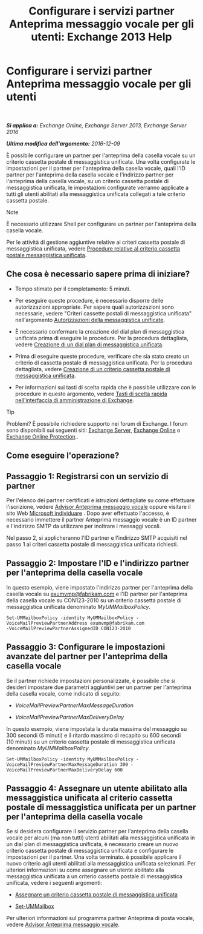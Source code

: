 ﻿---
title: 'Configurare i servizi partner Anteprima messaggio vocale per gli utenti: Exchange 2013 Help'
TOCTitle: Configurare i servizi partner Anteprima messaggio vocale per gli utenti
ms:assetid: 7bb914ca-5502-4e64-bae5-555034138d8a
ms:mtpsurl: https://technet.microsoft.com/it-it/library/Ff630920(v=EXCHG.150)
ms:contentKeyID: 51407389
ms.date: 05/22/2018
mtps_version: v=EXCHG.150
ms.translationtype: MT
---

# Configurare i servizi partner Anteprima messaggio vocale per gli utenti

 

_**Si applica a:** Exchange Online, Exchange Server 2013, Exchange Server 2016_

_**Ultima modifica dell'argomento:** 2016-12-09_

È possibile configurare un partner per l'anteprima della casella vocale su un criterio cassetta postale di messaggistica unificata. Una volta configurate le impostazioni per il partner per l'anteprima della casella vocale, quali l'ID partner per l'anteprima della casella vocale e l'indirizzo partner per l'anteprima della casella vocale, su un criterio cassetta postale di messaggistica unificata, le impostazioni configurate verranno applicate a tutti gli utenti abilitati alla messaggistica unificata collegati a tale criterio cassetta postale.


> [!NOTE]
> È necessario utilizzare Shell per configurare un partner per l'anteprima della casella vocale.



Per le attività di gestione aggiuntive relative ai criteri cassetta postale di messaggistica unificata, vedere [Procedure relative al criterio cassetta postale messaggistica unificata](um-mailbox-policy-procedures-exchange-2013-help.md).

## Che cosa è necessario sapere prima di iniziare?

  - Tempo stimato per il completamento: 5 minuti.

  - Per eseguire queste procedure, è necessario disporre delle autorizzazioni appropriate. Per sapere quali autorizzazioni sono necessarie, vedere "Criteri cassette postali di messaggistica unificata" nell'argomento [Autorizzazioni della messaggistica unificate](unified-messaging-permissions-exchange-2013-help.md).

  - È necessario confermare la creazione del dial plan di messaggistica unificata prima di eseguire le procedure. Per la procedura dettagliata, vedere [Creazione di un dial plan di messaggistica unificata](create-a-um-dial-plan-exchange-2013-help.md).

  - Prima di eseguire queste procedure, verificare che sia stato creato un criterio di cassetta postale di messaggistica unificata. Per la procedura dettagliata, vedere [Creazione di un criterio cassetta postale di messaggistica unificata](create-a-um-mailbox-policy-exchange-2013-help.md).

  - Per informazioni sui tasti di scelta rapida che è possibile utilizzare con le procedure in questo argomento, vedere [Tasti di scelta rapida nell'interfaccia di amministrazione di Exchange](keyboard-shortcuts-in-the-exchange-admin-center-exchange-online-protection-help.md).


> [!TIP]
> Problemi? È possibile richiedere supporto nei forum di Exchange. I forum sono disponibili sui seguenti siti: <A href="https://go.microsoft.com/fwlink/p/?linkid=60612">Exchange Server</A>, <A href="https://go.microsoft.com/fwlink/p/?linkid=267542">Exchange Online</A> o <A href="https://go.microsoft.com/fwlink/p/?linkid=285351">Exchange Online Protection</A>..



## Come eseguire l'operazione?

## Passaggio 1: Registrarsi con un servizio di partner

Per l'elenco dei partner certificati e istruzioni dettagliate su come effettuare l'iscrizione, vedere [Advisor Anteprima messaggio vocale](voice-mail-preview-advisor-exchange-2013-help.md) oppure visitare il sito Web [Microsoft individuare](https://go.microsoft.com/fwlink/p/?linkid=281966) . Dopo aver effettuato l'accesso, è necessario immettere il partner Anteprima messaggio vocale è un ID partner e l'indirizzo SMTP da utilizzare per inoltrare i messaggi vocali.

Nel passo 2, si applicheranno l'ID partner e l'indirizzo SMTP acquisiti nel passo 1 ai criteri cassetta postale di messaggistica unificata richiesti.

## Passaggio 2: Impostare l'ID e l'indirizzo partner per l'anteprima della casella vocale

In questo esempio, viene impostato l'indirizzo partner per l'anteprima della casella vocale su exumvmp@fabrikam.com e l'ID partner per l'anteprima della casella vocale su CON123-2010 su un criterio cassetta postale di messaggistica unificata denominato *MyUMMailboxPolicy*.

    Set-UMMailboxPolicy -identity MyUMMailboxPolicy -VoiceMailPreviewPartnerAddress exumvmp@fabrikam.com
    -VoiceMailPreviewPartnerAssignedID CON123-2010

## Passaggio 3: Configurare le impostazioni avanzate del partner per l'anteprima della casella vocale

Se il partner richiede impostazioni personalizzate, è possibile che si desideri impostare due parametri aggiuntivi per un partner per l'anteprima della casella vocale, come indicato di seguito:

  - *VoiceMailPreviewPartnerMaxMessageDuration*

  - *VoiceMailPreviewPartnerMaxDeliveryDelay*

In questo esempio, viene impostata la durata massima del messaggio su 300 secondi (5 minuti) e il ritardo massimo di recapito su 600 secondi (10 minuti) su un criterio cassetta postale di messaggistica unificata denominato *MyUMMailboxPolicy*.

    Set-UMMailboxPolicy -identity MyUMMailboxPolicy -VoiceMailPreviewPartnerMaxMessageDuration 300 -VoiceMailPreviewPartnerMaxDeliveryDelay 600

## Passaggio 4: Assegnare un utente abilitato alla messaggistica unificata al criterio cassetta postale di messaggistica unificata per un partner per l'anteprima della casella vocale

Se si desidera configurare il servizio partner per l'anteprima della casella vocale per alcuni (ma non tutti) utenti abilitati alla messaggistica unificata in un dial plan di messaggistica unificata, è necessario creare un nuovo criterio cassetta postale di messaggistica unificata e configurare le impostazioni per il partner. Una volta terminato. è possibile applicare il nuovo criterio agli utenti abilitati alla messaggistica unificata selezionati. Per ulteriori informazioni su come assegnare un utente abilitato alla messaggistica unificata a un criterio cassetta postale di messaggistica unificata, vedere i seguenti argomenti:

  - [Assegnare un criterio cassetta postale di messaggistica unificata](assign-a-um-mailbox-policy-exchange-2013-help.md)

  - [Set-UMMailbox](https://technet.microsoft.com/it-it/library/bb124893\(v=exchg.150\))

Per ulteriori informazioni sul programma partner Anteprima di posta vocale, vedere [Advisor Anteprima messaggio vocale](voice-mail-preview-advisor-exchange-2013-help.md).

